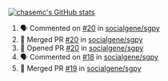 [![chasemc's GitHub stats](https://github-readme-stats.vercel.app/api?username=chasemc)](https://github.com/anuraghazra/github-readme-stats)


<!--START_SECTION:activity-->
1. 🗣 Commented on [#20](https://github.com/socialgene/sgpy/issues/20) in [socialgene/sgpy](https://github.com/socialgene/sgpy)
2. 🎉 Merged PR [#20](https://github.com/socialgene/sgpy/pull/20) in [socialgene/sgpy](https://github.com/socialgene/sgpy)
3. 💪 Opened PR [#20](https://github.com/socialgene/sgpy/pull/20) in [socialgene/sgpy](https://github.com/socialgene/sgpy)
4. 🗣 Commented on [#18](https://github.com/socialgene/sgpy/issues/18) in [socialgene/sgpy](https://github.com/socialgene/sgpy)
5. 🎉 Merged PR [#19](https://github.com/socialgene/sgpy/pull/19) in [socialgene/sgpy](https://github.com/socialgene/sgpy)
<!--END_SECTION:activity-->
